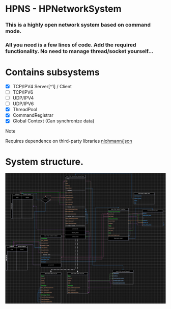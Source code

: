 # HPNS - HPNetworkSystem
### This is a highly open network system based on command mode.
### All you need is a few lines of code. Add the required functionality. No need to manage thread/socket yourself...

# Contains subsystems
- [x] TCP/IPV4 Server[^1] / Client
- [ ] TCP/IPV6 
- [ ] UDP/IPV4
- [ ] UDP/IPV6
- [x] ThreadPool
- [x] CommandRegistrar
- [x] Global Context (Can synchronize data)

> [!NOTE]
> Requires dependence on third-party libraries [nlohmann/json](https://github.com/nlohmann/json)

# System structure.
![System Node Struct ](https://github.com/Half-People/HPNetworkSystem/blob/main/HPNS.jpg?raw=true)
